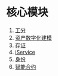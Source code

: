 <!--
order: false
parent:
  order: 4
-->

# 核心模块

1. [工分](./token.md)
2. [资产数字化建模](./nft.md)
3. [存证](./record.md)
4. [iService](./iservice.md)
5. [身份](./identity.md)
6. [智能合约](./wasm.md)
